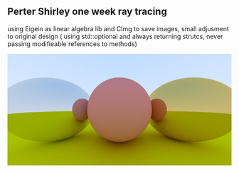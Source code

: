 
## Perter Shirley one week ray tracing

using Eigein as linear algebra lib  and CImg to save images, small adjusment to original design ( using std::optional and always returning strutcs, never passing modifieable references to methods)

![alt text](./ray.bmp)
